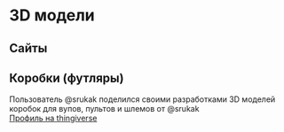 # 3D модели

## Сайты


## Коробки (футляры)
Пользователь @srukak поделился своими разработками 3D моделей коробок для вупов, пультов и шлемов от @srukak  
[Профиль на thingiverse](https://www.thingiverse.com/wbkoks/designs#google_vignette)